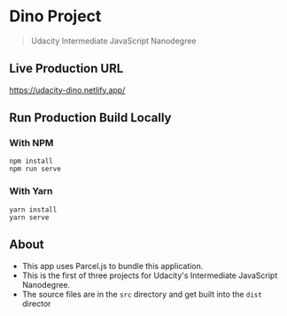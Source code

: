 # Dino Project

> Udacity Intermediate JavaScript Nanodegree

## Live Production URL

<https://udacity-dino.netlify.app/>

## Run Production Build Locally

### With NPM

```shell
npm install
npm run serve
```

### With Yarn

```shell
yarn install
yarn serve
```

## About

- This app uses Parcel.js to bundle this application.
- This is the first of three projects for Udacity's Intermediate JavaScript Nanodegree.
- The source files are in the `src` directory and get built into the `dist` director
